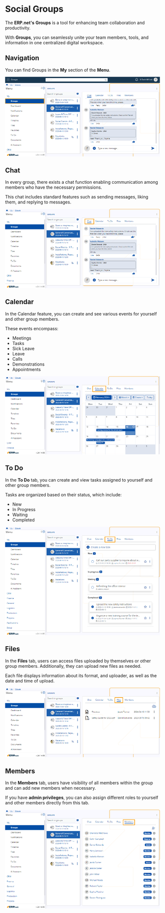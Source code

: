 # Social Groups 

The **ERP.net's** **Groups** is a tool for enhancing team collaboration and productivity. 

With **Groups**, you can seamlessly unite your team members, tools, and information in one centralized digital workspace.

## Navigation 

You can find Groups in the **My** section of the **Menu**. 

![Pictures](pictures/Groups_navigation_16_04.png)  

## Chat 

In every group, there exists a chat function enabling communication among members who have the necessary permissions. 

This chat includes standard features such as sending messages, liking them, and replying to messages.

![Pictures](pictures/Groups_chat_16_04.png)

## Calendar 

In the Calendar feature, you can create and see various events for yourself and other group members. 

These events encompass:
- Meetings
- Tasks
- Sick Leave
- Leave
- Calls
- Demonstrations
- Appointments

![Pictures](pictures/Groups_calendar_16_04.png)

## To Do

In the **To Do** tab, you can create and view tasks assigned to yourself and other group members. 

Tasks are organized based on their status, which include:
- New
- In Progress
- Waiting
- Completed

![Pictures](pictures/Groups_ToDo_16_04.png)

## Files

In the **Files** tab, users can access files uploaded by themselves or other group members. Additionally, they can upload new files as needed. 

Each file displays information about its format, and uploader, as well as the date and time of upload.

![Pictures](pictures/Groups_Files_16_04.png)

## Members

In the **Members** tab, users have visibility of all members within the group and can add new members when necessary. 

If you have **admin privileges**, you can also assign different roles to yourself and other members directly from this tab.

![Pictures](pictures/Groups_Members_16_04.png)
